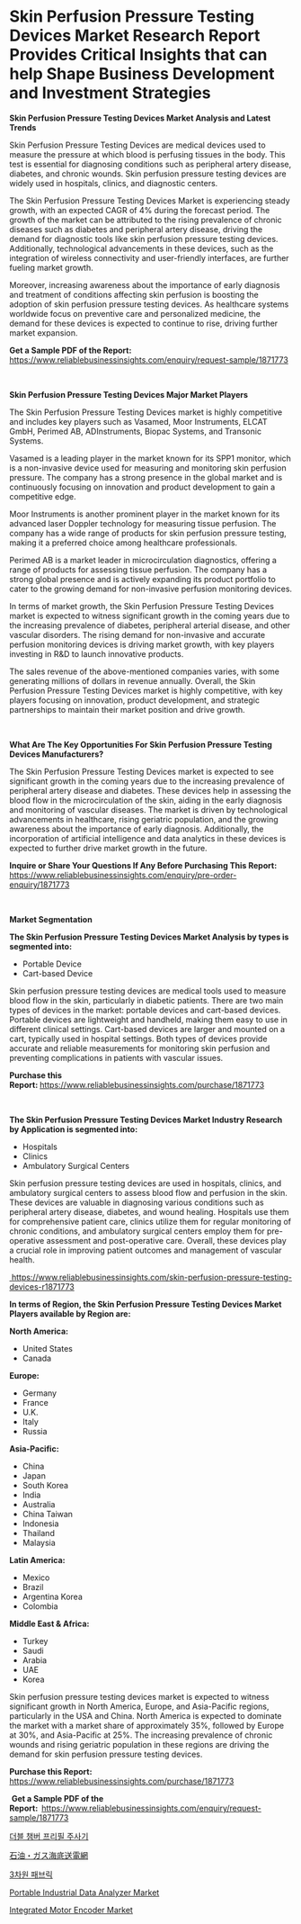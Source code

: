 <p><h1>Skin Perfusion Pressure Testing Devices Market Research Report Provides Critical Insights that can help Shape Business Development and Investment Strategies</h1></p><p><strong>Skin Perfusion Pressure Testing Devices Market Analysis and Latest Trends</strong></p>
<p><p>Skin Perfusion Pressure Testing Devices are medical devices used to measure the pressure at which blood is perfusing tissues in the body. This test is essential for diagnosing conditions such as peripheral artery disease, diabetes, and chronic wounds. Skin perfusion pressure testing devices are widely used in hospitals, clinics, and diagnostic centers.</p><p>The Skin Perfusion Pressure Testing Devices Market is experiencing steady growth, with an expected CAGR of 4% during the forecast period. The growth of the market can be attributed to the rising prevalence of chronic diseases such as diabetes and peripheral artery disease, driving the demand for diagnostic tools like skin perfusion pressure testing devices. Additionally, technological advancements in these devices, such as the integration of wireless connectivity and user-friendly interfaces, are further fueling market growth.</p><p>Moreover, increasing awareness about the importance of early diagnosis and treatment of conditions affecting skin perfusion is boosting the adoption of skin perfusion pressure testing devices. As healthcare systems worldwide focus on preventive care and personalized medicine, the demand for these devices is expected to continue to rise, driving further market expansion.</p></p>
<p><strong>Get a Sample PDF of the Report:&nbsp;</strong> <a href="https://www.reliablebusinessinsights.com/enquiry/request-sample/1871773">https://www.reliablebusinessinsights.com/enquiry/request-sample/1871773</a></p>
<p>&nbsp;</p>
<p><strong>Skin Perfusion Pressure Testing Devices Major Market Players</strong></p>
<p><p>The Skin Perfusion Pressure Testing Devices market is highly competitive and includes key players such as Vasamed, Moor Instruments, ELCAT GmbH, Perimed AB, ADInstruments, Biopac Systems, and Transonic Systems. </p><p>Vasamed is a leading player in the market known for its SPP1 monitor, which is a non-invasive device used for measuring and monitoring skin perfusion pressure. The company has a strong presence in the global market and is continuously focusing on innovation and product development to gain a competitive edge. </p><p>Moor Instruments is another prominent player in the market known for its advanced laser Doppler technology for measuring tissue perfusion. The company has a wide range of products for skin perfusion pressure testing, making it a preferred choice among healthcare professionals.</p><p>Perimed AB is a market leader in microcirculation diagnostics, offering a range of products for assessing tissue perfusion. The company has a strong global presence and is actively expanding its product portfolio to cater to the growing demand for non-invasive perfusion monitoring devices.</p><p>In terms of market growth, the Skin Perfusion Pressure Testing Devices market is expected to witness significant growth in the coming years due to the increasing prevalence of diabetes, peripheral arterial disease, and other vascular disorders. The rising demand for non-invasive and accurate perfusion monitoring devices is driving market growth, with key players investing in R&D to launch innovative products.</p><p>The sales revenue of the above-mentioned companies varies, with some generating millions of dollars in revenue annually. Overall, the Skin Perfusion Pressure Testing Devices market is highly competitive, with key players focusing on innovation, product development, and strategic partnerships to maintain their market position and drive growth.</p></p>
<p>&nbsp;</p>
<p><strong>What Are The Key Opportunities For Skin Perfusion Pressure Testing Devices Manufacturers?</strong></p>
<p><p>The Skin Perfusion Pressure Testing Devices market is expected to see significant growth in the coming years due to the increasing prevalence of peripheral artery disease and diabetes. These devices help in assessing the blood flow in the microcirculation of the skin, aiding in the early diagnosis and monitoring of vascular diseases. The market is driven by technological advancements in healthcare, rising geriatric population, and the growing awareness about the importance of early diagnosis. Additionally, the incorporation of artificial intelligence and data analytics in these devices is expected to further drive market growth in the future.</p></p>
<p><strong>Inquire or Share Your Questions If Any Before Purchasing This Report:</strong> <a href="https://www.reliablebusinessinsights.com/enquiry/pre-order-enquiry/1871773">https://www.reliablebusinessinsights.com/enquiry/pre-order-enquiry/1871773</a></p>
<p>&nbsp;</p>
<p><strong>Market Segmentation</strong></p>
<p><strong>The Skin Perfusion Pressure Testing Devices Market Analysis by types is segmented into:</strong></p>
<p><ul><li>Portable Device</li><li>Cart-based Device</li></ul></p>
<p><p>Skin perfusion pressure testing devices are medical tools used to measure blood flow in the skin, particularly in diabetic patients. There are two main types of devices in the market: portable devices and cart-based devices. Portable devices are lightweight and handheld, making them easy to use in different clinical settings. Cart-based devices are larger and mounted on a cart, typically used in hospital settings. Both types of devices provide accurate and reliable measurements for monitoring skin perfusion and preventing complications in patients with vascular issues.</p></p>
<p><strong>Purchase this Report:&nbsp;</strong><a href="https://www.reliablebusinessinsights.com/purchase/1871773">https://www.reliablebusinessinsights.com/purchase/1871773</a></p>
<p>&nbsp;</p>
<p><strong>The Skin Perfusion Pressure Testing Devices Market Industry Research by Application is segmented into:</strong></p>
<p><ul><li>Hospitals</li><li>Clinics</li><li>Ambulatory Surgical Centers</li></ul></p>
<p><p>Skin perfusion pressure testing devices are used in hospitals, clinics, and ambulatory surgical centers to assess blood flow and perfusion in the skin. These devices are valuable in diagnosing various conditions such as peripheral artery disease, diabetes, and wound healing. Hospitals use them for comprehensive patient care, clinics utilize them for regular monitoring of chronic conditions, and ambulatory surgical centers employ them for pre-operative assessment and post-operative care. Overall, these devices play a crucial role in improving patient outcomes and management of vascular health.</p></p>
<p><a href="https://www.reliablebusinessinsights.com/skin-perfusion-pressure-testing-devices-r1871773">&nbsp;https://www.reliablebusinessinsights.com/skin-perfusion-pressure-testing-devices-r1871773</a></p>
<p><strong>In terms of Region, the Skin Perfusion Pressure Testing Devices Market Players available by Region are:</strong></p>
<p>
    <p> <strong> North America: </strong>
        <ul>
            <li>United States</li>
            <li>Canada</li>
        </ul>
        </p> 
    <p> <strong> Europe: </strong>
        <ul>
            <li>Germany</li>
            <li>France</li>
            <li>U.K.</li>
            <li>Italy</li>
            <li>Russia</li>
        </ul>
        </p> 
    <p> <strong> Asia-Pacific: </strong>
        <ul>
            <li>China</li>
            <li>Japan</li>
            <li>South Korea</li>
            <li>India</li>
            <li>Australia</li>
            <li>China Taiwan</li>
            <li>Indonesia</li>
            <li>Thailand</li>
            <li>Malaysia</li>
        </ul>
        </p> 
    <p> <strong> Latin America: </strong>
        <ul>
            <li>Mexico</li>
            <li>Brazil</li>
            <li>Argentina Korea</li>
            <li>Colombia</li>
        </ul>
        </p> 
    <p> <strong> Middle East & Africa: </strong>
        <ul>
            <li>Turkey</li>
            <li>Saudi</li>
            <li>Arabia</li>
            <li>UAE</li>
            <li>Korea</li>
        </ul>
    </p>
    </p>
<p><p>Skin perfusion pressure testing devices market is expected to witness significant growth in North America, Europe, and Asia-Pacific regions, particularly in the USA and China. North America is expected to dominate the market with a market share of approximately 35%, followed by Europe at 30%, and Asia-Pacific at 25%. The increasing prevalence of chronic wounds and rising geriatric population in these regions are driving the demand for skin perfusion pressure testing devices.</p></p>
<p><strong>Purchase this Report: </strong><a href="https://www.reliablebusinessinsights.com/purchase/1871773">https://www.reliablebusinessinsights.com/purchase/1871773</a></p>
<p>&nbsp;<strong>Get a Sample PDF of the Report:&nbsp;&nbsp;</strong><a href="https://www.reliablebusinessinsights.com/enquiry/request-sample/1871773">https://www.reliablebusinessinsights.com/enquiry/request-sample/1871773</a></p>
<p><strong></strong></p>
<p><p><a href="https://github.com/wallacBahrtyinger567686/Market-Research-Report-List-2/blob/main/4201352180345.md">더블 챔버 프리필 주사기</a></p><p><a href="https://github.com/FredaJerde/Market-Research-Report-List-1/blob/main/8643048167127.md">石油・ガス海底送電網</a></p><p><a href="https://github.com/WilburKihn5676/Market-Research-Report-List-2/blob/main/4695130180344.md">3차원 패브릭</a></p><p><a href="https://github.com/kimjmgeh81/Market-Research-Report-List-1/blob/main/portable-industrial-data-analyzer-market.md">Portable Industrial Data Analyzer Market</a></p><p><a href="https://github.com/almainyongb/Market-Research-Report-List-1/blob/main/integrated-motor-encoder-market.md">Integrated Motor Encoder Market</a></p></p>